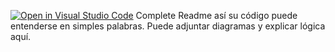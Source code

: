 [![Open in Visual Studio Code](https://classroom.github.com/assets/open-in-vscode-2e0aaae1b6195c2367325f4f02e2d04e9abb55f0b24a779b69b11b9e10269abc.svg)](https://classroom.github.com/online_ide?assignment_repo_id=18898842&assignment_repo_type=AssignmentRepo)
Complete Readme así su código puede entenderse en simples palabras. Puede adjuntar diagramas y explicar lógica aquí. 
